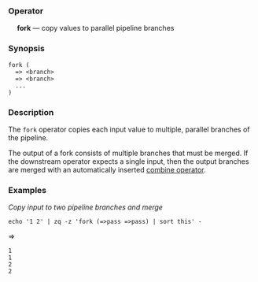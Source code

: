 ### Operator

&emsp; **fork** &mdash; copy values to parallel pipeline branches

### Synopsis

```
fork (
  => <branch>
  => <branch>
  ...
)
```
### Description

The `fork` operator copies each input value to multiple, parallel branches of
the pipeline.

The output of a fork consists of multiple branches that must be merged.
If the downstream operator expects a single input, then the output branches are
merged with an automatically inserted [combine operator](combine.md).

### Examples

_Copy input to two pipeline branches and merge_
```mdtest-command
echo '1 2' | zq -z 'fork (=>pass =>pass) | sort this' -
```
=>
```mdtest-output
1
1
2
2
```
